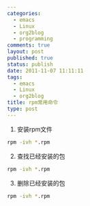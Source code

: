 ```yaml
--- 
categories: 
  - emacs
  - Linux
  - org2blog
  - programming
comments: true
layout: post
published: true
status: publish
date: 2011-11-07 11:11:11
tags: 
  - emacs
  - Linux
  - org2blog
title: rpm常用命令
type: post
---
```

1. 安装rpm文件

```sh
rpm -ivh *.rpm
```

2. 查找已经安装的包

```sh
rpm -ivh *.rpm
```

3. 删除已经安装的包

```sh
rpm -ivh *.rpm
```
